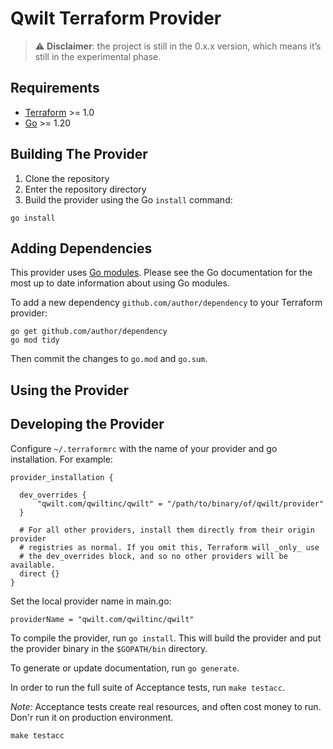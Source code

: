# Qwilt Terraform Provider

> ⚠️ **Disclaimer**: the project is still in the 0.x.x version, which means it’s still in the experimental phase.

## Requirements

- [Terraform](https://developer.hashicorp.com/terraform/downloads) >= 1.0
- [Go](https://golang.org/doc/install) >= 1.20

## Building The Provider

1. Clone the repository
1. Enter the repository directory
1. Build the provider using the Go `install` command:

```shell
go install
```

## Adding Dependencies

This provider uses [Go modules](https://github.com/golang/go/wiki/Modules).
Please see the Go documentation for the most up to date information about using Go modules.

To add a new dependency `github.com/author/dependency` to your Terraform provider:

```shell
go get github.com/author/dependency
go mod tidy
```

Then commit the changes to `go.mod` and `go.sum`.

## Using the Provider

## Developing the Provider

Configure `~/.terraformrc` with the name of your provider and go
installation. For example:

```
provider_installation {

  dev_overrides {
      "qwilt.com/qwiltinc/qwilt" = "/path/to/binary/of/qwilt/provider"
  }

  # For all other providers, install them directly from their origin provider
  # registries as normal. If you omit this, Terraform will _only_ use
  # the dev_overrides block, and so no other providers will be available.
  direct {}
}
```
Set the local provider name in main.go:
```
providerName = "qwilt.com/qwiltinc/qwilt"
```

To compile the provider, run `go install`. This will build the provider and put the provider binary in the `$GOPATH/bin` directory.

To generate or update documentation, run `go generate`.

In order to run the full suite of Acceptance tests, run `make testacc`.

*Note:* Acceptance tests create real resources, and often cost money to run. Don'r run it on production environment.

```shell
make testacc
```
